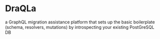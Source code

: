 # DraQLa
a GraphQL migration assistance platform that sets up the basic boilerplate (schema, resolvers, mutations) by introspecting your existing PostGreSQL DB
